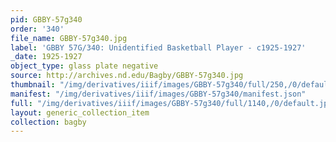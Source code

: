 ```yaml
---
pid: GBBY-57g340
order: '340'
file_name: GBBY-57g340.jpg
label: 'GBBY 57G/340: Unidentified Basketball Player - c1925-1927'
_date: 1925-1927
object_type: glass plate negative
source: http://archives.nd.edu/Bagby/GBBY-57g340.jpg
thumbnail: "/img/derivatives/iiif/images/GBBY-57g340/full/250,/0/default.jpg"
manifest: "/img/derivatives/iiif/images/GBBY-57g340/manifest.json"
full: "/img/derivatives/iiif/images/GBBY-57g340/full/1140,/0/default.jpg"
layout: generic_collection_item
collection: bagby
---
```

